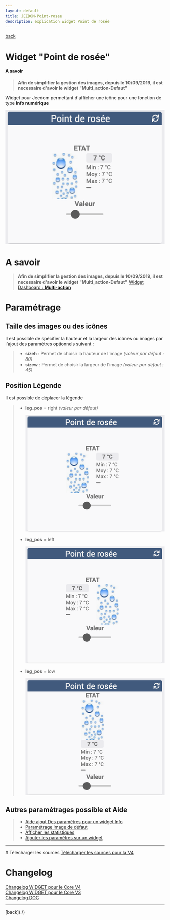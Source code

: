```yaml
---
layout: default
title: JEEDOM-Point-rosee
description: explication widget Point de rosée
---
```

[back](./)
# Widget "Point de rosée"

<h4 id="A Savoir">A savoir</h4>
<blockquote>
<b>Afin de simplifier la gestion des images, depuis le 10/09/2019, il est necessaire d'avoir le widget "Multi_action-Defaut"</b>
</blockquote>

Widget pour Jeedom permettant d'afficher une icône pour une fonction de type <b>info numérique</b>
<p><img src="../img/RESULTAT_JEEDOM_Point_rosee.png" alt="Resultat" /></p>

# A savoir
<blockquote>
<b>Afin de simplifier la gestion des images, depuis le 10/09/2019, il est necessaire d'avoir le widget "Multi_action-Defaut"</b>
    <a href="JEEDOM_Multi_action_Defaut">Widget Dashboard : <b>Multi-action</b></a>
</blockquote>

# Paramétrage
## Taille des images ou des icônes
Il est possible de spécifier la hauteur et la largeur des icônes ou images par l'ajout des paramètres optionnels suivant :
<blockquote>
        <ul>
            <li><b>sizeh</b> : Permet de choisir la hauteur de l'image <i>(valeur par défaut : 80)</i></li>
            <li><b>sizew</b> : Permet de choisir la largeur de l'image <i>(valeur par défaut : 45)</i></li>
        </ul>
</blockquote>

## Position Légende
Il est possible de déplacer la légende
<blockquote>
        <ul>
            <li><b>leg_pos</b> = right <i>(valeur par défaut)</i></li>
            <p><img src="../img/RESULTAT_JEEDOM_Point_rosee.png" alt="Resultat" /></p>
            <li><b>leg_pos</b> = left</li>
            <p><img src="../img/RESULTAT_JEEDOM_Point_rosee_left.png" alt="Resultat" /></p>
            <li><b>leg_pos</b> = low</li>
            <p><img src="../img/RESULTAT_JEEDOM_Point_rosee_low.png" alt="Resultat" /></p>
        </ul>
</blockquote>
 
## Autres paramétrages possible et Aide
<blockquote>
        <ul>
            <li><a href="JEEDOM_AIDE_CONFIG_INFOS.html">Aide ajout Des paramétres pour un widget Info</a></li>
            <li><a href="JEEDOM_AIDE_Error.html">Paramétrage image de défaut</a></li>
            <li><a href="JEEDOM_AIDE_STATS.html">Afficher les statistiques</a></li>
            <li><a href="JEEDOM_AIDE_PARA.html">Ajouter les paramétres sur un widget</a></li>
        </ul>
</blockquote>

<hr />
# Télécharger les sources
<a href="https://github.com/JEALG/JEEDOM-Point-rosee/tree/masterv4">Télécharger les sources pour la V4</a><br/>

# Changelog
<a href="https://github.com/JEALG/JEEDOM-Point-rosee/commits/masterv4">Changelog WIDGET pour le Core V4</a><br/>
<a href="https://github.com/JEALG/JEEDOM-Point-rosee/commits/master">Changelog WIDGET pour le Core V3</a><br/>
<a href="https://github.com/JEALG/JEEDOM-Widget_JAG-doc/commits/master">Changelog DOC</a>
    
<hr />
[back](./)